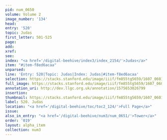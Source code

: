 ```yaml
---
pid: num_0650
volume: Volume 2
image_number: '134'
head:
entry: '520'
topic: Judas
first_letter: 501-525
page:
add:
xref:
see:
index: "<a href='/digital-beehive/index3/index_2154/'>Judas</a>"
item: "#item-f8ed6acaa"
unparsed:
line: 'Entry: 520|Topic: Judas|Index: Judas|#item-f8ed6acaa'
selection: https://stacks.stanford.edu/image/iiif/fm855tg5659/1607_0601/896,241,2854,392/full/0/default.jpg
full_image: https://stacks.stanford.edu/image/iiif/fm855tg5659/1607_0601/full/full/0/default.jpg
annotation_uri: http://dev.llgc.org.uk/annotation/1575653026799
insertion:
thumbnail: https://stacks.stanford.edu/image/iiif/fm855tg5659/1607_0601/896,241,600,180/250,/0/default.jpg
label: 520. Judas
location: "<a href='/digital-beehive/toc/toc2_124/'>Full Page</a>"
issue:
also_in_entry: "<a href='/digital-beehive/num3/num_0651/'>Tower</a>"
order: '019'
layout: alpha_item
collection: num3
---
```

